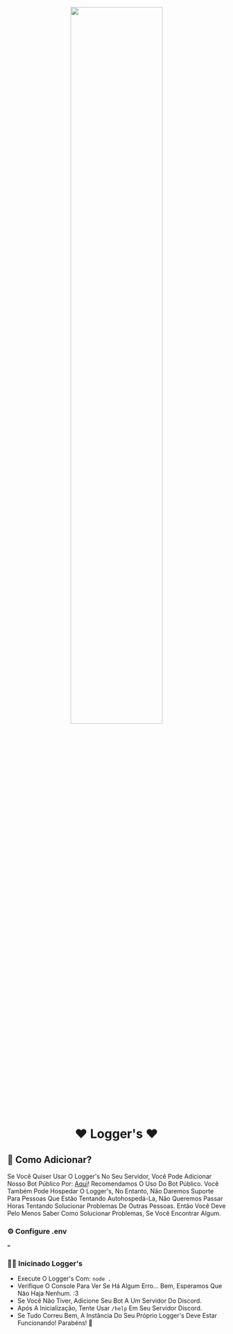 <p align="center">
<img width="65%" src="">
<br>

<h1 align="center">❤️ Logger's ❤️</h1>

<p align="center">
<a href="https://top.gg/bot/1031185300178878514?utm_source=widget">
</a>
 </p>

## 🤔 Como Adicionar?

Se Você Quiser Usar O Logger's No Seu Servidor, 
Você Pode Adicionar Nosso Bot Público Por: [Aqui](https://dsc.gg/loggers)! 
Recomendamos O Uso Do Bot Público.
Você Também Pode Hospedar O Logger's, No Entanto, Não Daremos Suporte Para Pessoas Que Estão Tentando Autohospedá-La, 
Não Queremos Passar Horas Tentando Solucionar Problemas De Outras Pessoas.
Então Você Deve Pelo Menos Saber Como Solucionar Problemas, Se Você Encontrar Algum.

### ⚙️ Configure .env

```bash
=
```

### 🏃‍♂️ Inicinado Logger's
* Execute O Logger's Com: `node .` 
* Verifique O Console Para Ver Se Há Algum Erro... Bem, Esperamos Que Não Haja Nenhum. :3
* Se Você Não Tiver, Adicione Seu Bot A Um Servidor Do Discord.
* Após A Inicialização, Tente Usar `/help` Em Seu Servidor Discord.
* Se Tudo Correu Bem, A Instância Do Seu Próprio Logger's Deve Estar Funcionando! Parabéns! 🎉
